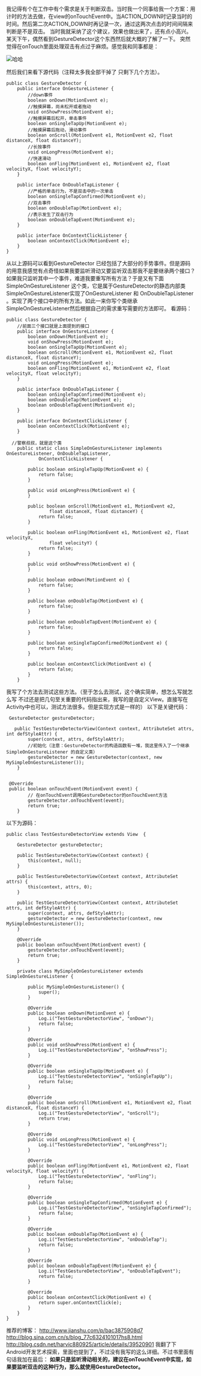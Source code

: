 我记得有个在工作中有个需求是关于判断双击。当时我一个同事给我一个方案：用计时的方法去做，在view的onTouchEvent中。当ACTION_DOWN时记录当时的时间。然后第二次ACTION_DOWN时再记录一次，通过这两次点击的时间间隔来判断是不是双击。 当时我就采纳了这个建议，效果也做出来了，还有点小高兴。
某天下午，偶然看到GestureDetector这个东西然后就大概的了解了一下。
突然觉得在onTouch里面处理双击有点过于麻烦。感觉我和同事都是：

![哈哈](http://upload-images.jianshu.io/upload_images/1930161-b5d69e5404205bf8.jpeg?imageMogr2/auto-orient/strip%7CimageView2/2/w/1240)

然后我们来看下源代码（注释太多我全部干掉了 只剩下几个方法）。
```
public class GestureDetector {
    public interface OnGestureListener {
        //down事件 
        boolean onDown(MotionEvent e);
        //触摸屏幕，尚未松开或者拖动 
        void onShowPress(MotionEvent e);
        //触摸屏幕后松开，单击事件 
        boolean onSingleTapUp(MotionEvent e);
        //触摸屏幕后拖动，滑动事件
        boolean onScroll(MotionEvent e1, MotionEvent e2, float distanceX, float distanceY);
        //长按事件
        void onLongPress(MotionEvent e);
        //快速滑动
        boolean onFling(MotionEvent e1, MotionEvent e2, float velocityX, float velocityY);
    }

    public interface OnDoubleTapListener {
        //严格的单击行为，不是双击中的一次单击
        boolean onSingleTapConfirmed(MotionEvent e);
        //双击事件
        boolean onDoubleTap(MotionEvent e);
        //表示发生了双击行为
        boolean onDoubleTapEvent(MotionEvent e);
    }

    public interface OnContextClickListener {
        boolean onContextClick(MotionEvent e);
    }
}
```
从以上源码可以看到GestureDetector 已经包括了大部分的手势事件。但是源码的用意我感觉有点奇怪如果我要监听滑动又要监听双击那我不是要继承两个接口？如果我只监听其中一个事件，难道我要重写所有方法？于是又有下面SimpleOnGestureListener 这个类，它是属于GestureDetector的静态内部类
SimpleOnGestureListener实现了OnGestureListener 和 OnDoubleTapListener 。实现了两个接口中的所有方法。如此一来你写个类继承SimpleOnGestureListener然后根据自己的需求重写需要的方法即可。
看源码：
```
public class GestureDetector {
    //前面三个接口就是上面提到的接口
    public interface OnGestureListener {
        boolean onDown(MotionEvent e);
        void onShowPress(MotionEvent e);
        boolean onSingleTapUp(MotionEvent e);
        boolean onScroll(MotionEvent e1, MotionEvent e2, float distanceX, float distanceY);
        void onLongPress(MotionEvent e);
        boolean onFling(MotionEvent e1, MotionEvent e2, float velocityX, float velocityY);
    }

    public interface OnDoubleTapListener {
        boolean onSingleTapConfirmed(MotionEvent e);
        boolean onDoubleTap(MotionEvent e);
        boolean onDoubleTapEvent(MotionEvent e);
    }
  
    public interface OnContextClickListener {
        boolean onContextClick(MotionEvent e);
    }

  //警察叔叔，就是这个类
    public static class SimpleOnGestureListener implements OnGestureListener, OnDoubleTapListener,
            OnContextClickListener {

        public boolean onSingleTapUp(MotionEvent e) {
            return false;
        }

        public void onLongPress(MotionEvent e) {
        }

        public boolean onScroll(MotionEvent e1, MotionEvent e2,
                float distanceX, float distanceY) {
            return false;
        }

        public boolean onFling(MotionEvent e1, MotionEvent e2, float velocityX,
                float velocityY) {
            return false;
        }

        public void onShowPress(MotionEvent e) {
        }

        public boolean onDown(MotionEvent e) {
            return false;
        }

        public boolean onDoubleTap(MotionEvent e) {
            return false;
        }

        public boolean onDoubleTapEvent(MotionEvent e) {
            return false;
        }

        public boolean onSingleTapConfirmed(MotionEvent e) {
            return false;
        }

        public boolean onContextClick(MotionEvent e) {
            return false;
        }
    }
```
我写了个方法去测试这些方法。（至于怎么去测试，这个确实简单，想怎么写就怎么写
不过还是把几句至关重要的代码指出来，我写的是自定义View。直接写在Activity中也可以，测试方法很多。但是实现方式是一样的）
以下是关键代码：
```
 GestureDetector gestureDetector;

   public TestGestureDetectorView(Context context, AttributeSet attrs, int defStyleAttr) {
        super(context, attrs, defStyleAttr);
        //初始化（注意：GestureDetector的构造函数有一堆，我这里传入了一个继承SimpleOnGestureListener 的自定义类）
        gestureDetector = new GestureDetector(context, new MySimpleOnGestureListener());
    }


 @Override
 public boolean onTouchEvent(MotionEvent event) {
        // 在onTouchEvent调用GestureDetector的onTouchEvent方法
        gestureDetector.onTouchEvent(event);
        return true;
    }
```
以下为源码：
```
public class TestGestureDetectorView extends View  {

    GestureDetector gestureDetector;

    public TestGestureDetectorView(Context context) {
        this(context, null);
    }

    public TestGestureDetectorView(Context context, AttributeSet attrs) {
        this(context, attrs, 0);
    }

    public TestGestureDetectorView(Context context, AttributeSet attrs, int defStyleAttr) {
        super(context, attrs, defStyleAttr);
        gestureDetector = new GestureDetector(context, new MySimpleOnGestureListener());
    }

    @Override
    public boolean onTouchEvent(MotionEvent event) {
        gestureDetector.onTouchEvent(event);
        return true;
    }

    private class MySimpleOnGestureListener extends SimpleOnGestureListener {

        public MySimpleOnGestureListener() {
            super();
        }

        @Override
        public boolean onDown(MotionEvent e) {
            Log.i("TestGestureDetectorView", "onDown");
            return false;
        }

        @Override
        public void onShowPress(MotionEvent e) {
            Log.i("TestGestureDetectorView", "onShowPress");
        }

        @Override
        public boolean onSingleTapUp(MotionEvent e) {
            Log.i("TestGestureDetectorView", "onSingleTapUp");
            return false;
        }

        @Override
        public boolean onScroll(MotionEvent e1, MotionEvent e2, float distanceX, float distanceY) {
            Log.i("TestGestureDetectorView", "onScroll");
            return true;
        }

        @Override
        public void onLongPress(MotionEvent e) {
            Log.i("TestGestureDetectorView", "onLongPress");
        }

        @Override
        public boolean onFling(MotionEvent e1, MotionEvent e2, float velocityX, float velocityY) {
            Log.i("TestGestureDetectorView", "onFling");
            return false;
        }

        @Override
        public boolean onSingleTapConfirmed(MotionEvent e) {
            Log.i("TestGestureDetectorView", "onSingleTapConfirmed");
            return false;
        }

        @Override
        public boolean onDoubleTap(MotionEvent e) {
            Log.i("TestGestureDetectorView", "onDoubleTap");
            return false;
        }

        @Override
        public boolean onDoubleTapEvent(MotionEvent e) {
            Log.i("TestGestureDetectorView", "onDoubleTapEvent");
            return false;
        }

        @Override
        public boolean onContextClick(MotionEvent e) {
            return super.onContextClick(e);
        }
    }
}

```
推荐的博客：
http://www.jianshu.com/p/bac3875908d7
http://blog.sina.com.cn/s/blog_77c6324101017hs8.html
http://blog.csdn.net/harvic880925/article/details/39520901
我翻了下Android开发艺术探索，里面也提到了，不过没有我写的这么详细。不过书里面有句话我加在最后：
**如果只是监听滑动相关的，建议在onTouchEvent中实现，如果要监听双击的这种行为，那么就使用GestureDetector。**
